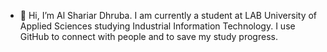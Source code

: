 - 👋 Hi, I’m Al Shariar Dhruba. I am currently a student at LAB University of Applied Sciences studying Industrial Information Technology. I use GitHub to connect with people and to save my study progress.
